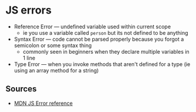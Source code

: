 # JS errors

- Reference Error &#8212; undefined variable used within current scope
    - ie you use a variable called `person` but its not defined to be anything
- Syntax Error &#8212; code cannot be parsed properly because you forgot a semicolon or some syntax thing
    - commonly seen in beginners when they declare multiple variables in 1 line
- Type Error &#8212; when you invoke methods that aren't defined for a type (ie using an array method for a string)

## Sources

- [MDN JS Error reference](https://developer.mozilla.org/en-US/docs/Web/JavaScript/Reference/Errors)
